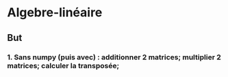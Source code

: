 # Algebre-linéaire
## But
### 1. Sans numpy (puis avec) : additionner 2 matrices; multiplier 2 matrices; calculer la transposée;  
